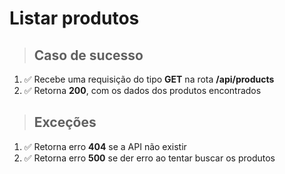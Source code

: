 # Listar produtos

> ## Caso de sucesso

1. ✅ Recebe uma requisição do tipo **GET** na rota **/api/products**
2. ✅ Retorna **200**, com os dados dos produtos encontrados

> ## Exceções

1. ✅ Retorna erro **404** se a API não existir
2. ✅ Retorna erro **500** se der erro ao tentar buscar os produtos